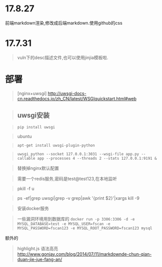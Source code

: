 # 17.8.27
前端markdown渲染,修改成后端markdown.使用github的css
# 17.7.31
> vuln下的desc描述文件,也可以使用jinjia模板啦.

# 部署
>[nginx+uwsgi] http://uwsgi-docs-cn.readthedocs.io/zh_CN/latest/WSGIquickstart.html#web

> ## uwsgi安装

> `pip install uwsgi`

> ubuntu

> `apt-get install uwsgi-plugin-python`

> `uwsgi_python --socket 127.0.0.1:3031 --wsgi-file app.py --callable app --processes 4 --threads 2 --stats 127.0.0.1:9191 &`

> 替换掉nginx默认配置

> 需要一个redis服务,密码是test@test123,在本地监听

> pkill -f u

> ps -ef|grep uwsgi|grep -v grep|awk '{print $2}'|xargs kill -9

> 安装docker服务

> 一些漏洞环境用到数据库的 `docker run -p 3306:3306 -d -e MYSQL_DATABASE=test -e MYSQL_USER=fscan -e MYSQL_PASSWORD=fscan123 -e MYSQL_ROOT_PASSWORD=fscan123 mysql`


额外的
> highlight.js  语法高亮 http://www.gonjay.com/blog/2014/07/11/markdownde-chun-qian-duan-jie-jue-fang-an/